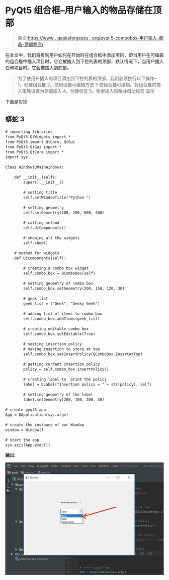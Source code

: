 # PyQt5 组合框–用户输入的物品存储在顶部

> 原文:[https://www . geeksforgeeks . org/pyqt 5-combobox-用户输入-商品-顶部商店/](https://www.geeksforgeeks.org/pyqt5-combobox-user-entered-items-store-at-top/)

在本文中，我们将看到用户如何在开始时在组合框中添加项目，即当用户在可编辑的组合框中插入项目时，它会被插入到下拉列表的顶部，默认情况下，当用户插入任何项目时，它会被插入到底部。

> 为了使用户插入的项目添加到下拉列表的顶部，我们必须执行以下操作–
> 1。创建组合框
> 2。使用设置可编辑方法
> 3 使组合框可编辑。将组合框的插入策略设置为顶部插入
> 4。创建标签
> 5。检索插入策略并借助标签
> 显示

下面是实现

## 蟒蛇 3

```
# importing libraries
from PyQt5.QtWidgets import *
from PyQt5 import QtCore, QtGui
from PyQt5.QtGui import *
from PyQt5.QtCore import *
import sys

class Window(QMainWindow):

    def __init__(self):
        super().__init__()

        # setting title
        self.setWindowTitle("Python ")

        # setting geometry
        self.setGeometry(100, 100, 600, 400)

        # calling method
        self.UiComponents()

        # showing all the widgets
        self.show()

    # method for widgets
    def UiComponents(self):

        # creating a combo box widget
        self.combo_box = QComboBox(self)

        # setting geometry of combo box
        self.combo_box.setGeometry(200, 150, 120, 30)

        # geek list
        geek_list = ["Geek", "Geeky Geek"]

        # adding list of items to combo box
        self.combo_box.addItems(geek_list)

        # creating editable combo box
        self.combo_box.setEditable(True)

        # setting insertion policy
        # making insertion to store at top
        self.combo_box.setInsertPolicy(QComboBox.InsertAtTop)

        # getting current insertion policy
        policy = self.combo_box.insertPolicy()

        # creating label to  print the policy
        label = QLabel("Insertion policy = " + str(policy), self)

        # setting geometry of the label
        label.setGeometry(200, 100, 200, 30)

# create pyqt5 app
App = QApplication(sys.argv)

# create the instance of our Window
window = Window()

# start the app
sys.exit(App.exec())
```

**输出:**

![](img/919f198b024e373ef956fb08dc14cb52.png)